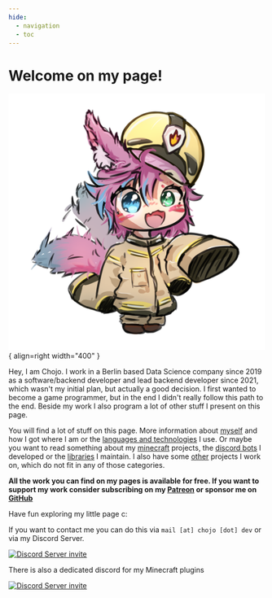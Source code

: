 ```yaml
---
hide:
  - navigation
  - toc
---
```


# Welcome on my page!

![A fox with a firefighter suite](assets/fire_fox_PS_blanko.png){ align=right width="400" }

Hey, I am Chojo.
I work in a Berlin based Data Science company since 2019 as a software/backend developer and lead backend developer
since 2021, which wasn't my initial plan, but actually a good decision.
I first wanted to become a game programmer, but in the end I didn't really follow this path to the end.
Beside my work I also program a lot of other stuff I present on this page.

You will find a lot of stuff on this page.
More information about [myself](about_me/index.md) and how I got where I am or the
[languages and technologies](about_me/technologies.md) I use.
Or maybe you want to read something about my [minecraft](minecraft/index.md) projects, the 
[discord bots](discord/index.md) I developed or the [libraries](libraries/index.md) I maintain.
I also have some [other](more/index.md) projects I work on, which do not fit in any of those categories.

**All the work you can find on my pages is available for free.
If you want to support my work consider subscribing on my [Patreon](https://www.patreon.com/eldoriaplugins) or sponsor
me on [GitHub](https://github.com/rainbowdashlabs)**

Have fun exploring my little page c:

If you want to contact me you can do this via `mail [at] chojo [dot] dev` or via my Discord Server.

[![Discord Server invite](https://discordapp.com/api/guilds/1120671561368748092/widget.png?style=banner3)](https://discord.chojo.dev)

There is also a dedicated discord for my Minecraft plugins

[![Discord Server invite](https://discordapp.com/api/guilds/718502316940066927/widget.png?style=banner3)](https://discord.eldoria.de)

